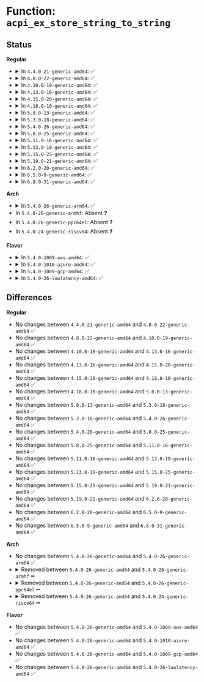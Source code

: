 # Function: <code>acpi_ex_store_string_to_string</code>

## Status
<b>Regular</b>
<ul>
<li>
<details>
<summary>In <code>4.4.0-21-generic-amd64</code>: ✅</summary>

```c
acpi_status acpi_ex_store_string_to_string(union acpi_operand_object * source_desc, union acpi_operand_object * target_desc)
```

```json
{
  "name": "acpi_ex_store_string_to_string",
  "collision_type": "Unique Global",
  "inline_type": "No",
  "funcs": [
    {
      "addr": 18446744071583669324,
      "name": "acpi_ex_store_string_to_string",
      "external": true,
      "loc": "drivers/acpi/acpica/exstorob.c:161",
      "file": "drivers/acpi/acpica/exstorob.c",
      "inline": "seen, unknown",
      "caller_inline": [],
      "caller_func": [
        "drivers/acpi/acpica/exstoren.c:acpi_ex_store_object_to_object"
      ]
    }
  ],
  "symbols": [
    {
      "addr": 18446744071583669324,
      "name": "acpi_ex_store_string_to_string",
      "section": ".text",
      "bind": "STB_GLOBAL",
      "size": 191
    }
  ]
}
```
</details>
</li>
<li>
<details>
<summary>In <code>4.8.0-22-generic-amd64</code>: ✅</summary>

```c
acpi_status acpi_ex_store_string_to_string(union acpi_operand_object * source_desc, union acpi_operand_object * target_desc)
```

```json
{
  "name": "acpi_ex_store_string_to_string",
  "collision_type": "Unique Global",
  "inline_type": "No",
  "funcs": [
    {
      "addr": 18446744071583992219,
      "name": "acpi_ex_store_string_to_string",
      "external": true,
      "loc": "drivers/acpi/acpica/exstorob.c:161",
      "file": "drivers/acpi/acpica/exstorob.c",
      "inline": "seen, unknown",
      "caller_inline": [],
      "caller_func": [
        "drivers/acpi/acpica/exstoren.c:acpi_ex_store_object_to_object"
      ]
    }
  ],
  "symbols": [
    {
      "addr": 18446744071583992219,
      "name": "acpi_ex_store_string_to_string",
      "section": ".text",
      "bind": "STB_GLOBAL",
      "size": 191
    }
  ]
}
```
</details>
</li>
<li>
<details>
<summary>In <code>4.10.0-19-generic-amd64</code>: ✅</summary>

```c
acpi_status acpi_ex_store_string_to_string(union acpi_operand_object * source_desc, union acpi_operand_object * target_desc)
```

```json
{
  "name": "acpi_ex_store_string_to_string",
  "collision_type": "Unique Global",
  "inline_type": "No",
  "funcs": [
    {
      "addr": 18446744071584133615,
      "name": "acpi_ex_store_string_to_string",
      "external": true,
      "loc": "drivers/acpi/acpica/exstorob.c:161",
      "file": "drivers/acpi/acpica/exstorob.c",
      "inline": "seen, unknown",
      "caller_inline": [],
      "caller_func": [
        "drivers/acpi/acpica/exstoren.c:acpi_ex_store_object_to_object"
      ]
    }
  ],
  "symbols": [
    {
      "addr": 18446744071584133615,
      "name": "acpi_ex_store_string_to_string",
      "section": ".text",
      "bind": "STB_GLOBAL",
      "size": 191
    }
  ]
}
```
</details>
</li>
<li>
<details>
<summary>In <code>4.13.0-16-generic-amd64</code>: ✅</summary>

```c
acpi_status acpi_ex_store_string_to_string(union acpi_operand_object * source_desc, union acpi_operand_object * target_desc)
```

```json
{
  "name": "acpi_ex_store_string_to_string",
  "collision_type": "Unique Global",
  "inline_type": "No",
  "funcs": [
    {
      "addr": 18446744071584200734,
      "name": "acpi_ex_store_string_to_string",
      "external": true,
      "loc": "drivers/acpi/acpica/exstorob.c:161",
      "file": "drivers/acpi/acpica/exstorob.c",
      "inline": "seen, unknown",
      "caller_inline": [],
      "caller_func": [
        "drivers/acpi/acpica/exstoren.c:acpi_ex_store_object_to_object"
      ]
    }
  ],
  "symbols": [
    {
      "addr": 18446744071584200734,
      "name": "acpi_ex_store_string_to_string",
      "section": ".text",
      "bind": "STB_GLOBAL",
      "size": 192
    }
  ]
}
```
</details>
</li>
<li>
<details>
<summary>In <code>4.15.0-20-generic-amd64</code>: ✅</summary>

```c
acpi_status acpi_ex_store_string_to_string(union acpi_operand_object * source_desc, union acpi_operand_object * target_desc)
```

```json
{
  "name": "acpi_ex_store_string_to_string",
  "collision_type": "Unique Global",
  "inline_type": "No",
  "funcs": [
    {
      "addr": 18446744071584526920,
      "name": "acpi_ex_store_string_to_string",
      "external": true,
      "loc": "drivers/acpi/acpica/exstorob.c:161",
      "file": "drivers/acpi/acpica/exstorob.c",
      "inline": "seen, unknown",
      "caller_inline": [],
      "caller_func": [
        "drivers/acpi/acpica/exstoren.c:acpi_ex_store_object_to_object"
      ]
    }
  ],
  "symbols": [
    {
      "addr": 18446744071584526920,
      "name": "acpi_ex_store_string_to_string",
      "section": ".text",
      "bind": "STB_GLOBAL",
      "size": 320
    }
  ]
}
```
</details>
</li>
<li>
<details>
<summary>In <code>4.18.0-10-generic-amd64</code>: ✅</summary>

```c
acpi_status acpi_ex_store_string_to_string(union acpi_operand_object * source_desc, union acpi_operand_object * target_desc)
```

```json
{
  "name": "acpi_ex_store_string_to_string",
  "collision_type": "Unique Global",
  "inline_type": "No",
  "funcs": [
    {
      "addr": 18446744071584751264,
      "name": "acpi_ex_store_string_to_string",
      "external": true,
      "loc": "drivers/acpi/acpica/exstorob.c:127",
      "file": "drivers/acpi/acpica/exstorob.c",
      "inline": "seen, unknown",
      "caller_inline": [],
      "caller_func": [
        "drivers/acpi/acpica/exstoren.c:acpi_ex_store_object_to_object"
      ]
    }
  ],
  "symbols": [
    {
      "addr": 18446744071584751264,
      "name": "acpi_ex_store_string_to_string",
      "section": ".text",
      "bind": "STB_GLOBAL",
      "size": 320
    }
  ]
}
```
</details>
</li>
<li>
<details>
<summary>In <code>5.0.0-13-generic-amd64</code>: ✅</summary>

```c
acpi_status acpi_ex_store_string_to_string(union acpi_operand_object * source_desc, union acpi_operand_object * target_desc)
```

```json
{
  "name": "acpi_ex_store_string_to_string",
  "collision_type": "Unique Global",
  "inline_type": "No",
  "funcs": [
    {
      "addr": 18446744071584852832,
      "name": "acpi_ex_store_string_to_string",
      "external": true,
      "loc": "drivers/acpi/acpica/exstorob.c:127",
      "file": "drivers/acpi/acpica/exstorob.c",
      "inline": "seen, unknown",
      "caller_inline": [],
      "caller_func": [
        "drivers/acpi/acpica/exstoren.c:acpi_ex_store_object_to_object"
      ]
    }
  ],
  "symbols": [
    {
      "addr": 18446744071584852832,
      "name": "acpi_ex_store_string_to_string",
      "section": ".text",
      "bind": "STB_GLOBAL",
      "size": 320
    }
  ]
}
```
</details>
</li>
<li>
<details>
<summary>In <code>5.3.0-18-generic-amd64</code>: ✅</summary>

```c
acpi_status acpi_ex_store_string_to_string(union acpi_operand_object * source_desc, union acpi_operand_object * target_desc)
```

```json
{
  "name": "acpi_ex_store_string_to_string",
  "collision_type": "Unique Global",
  "inline_type": "No",
  "funcs": [
    {
      "addr": 18446744071585056562,
      "name": "acpi_ex_store_string_to_string",
      "external": true,
      "loc": "drivers/acpi/acpica/exstorob.c:127",
      "file": "drivers/acpi/acpica/exstorob.c",
      "inline": "seen, unknown",
      "caller_inline": [],
      "caller_func": [
        "drivers/acpi/acpica/exstoren.c:acpi_ex_store_object_to_object"
      ]
    }
  ],
  "symbols": [
    {
      "addr": 18446744071585056562,
      "name": "acpi_ex_store_string_to_string",
      "section": ".text",
      "bind": "STB_GLOBAL",
      "size": 320
    }
  ]
}
```
</details>
</li>
<li>
<details>
<summary>In <code>5.4.0-26-generic-amd64</code>: ✅</summary>

```c
acpi_status acpi_ex_store_string_to_string(union acpi_operand_object * source_desc, union acpi_operand_object * target_desc)
```

```json
{
  "name": "acpi_ex_store_string_to_string",
  "collision_type": "Unique Global",
  "inline_type": "No",
  "funcs": [
    {
      "addr": 18446744071585192647,
      "name": "acpi_ex_store_string_to_string",
      "external": true,
      "loc": "drivers/acpi/acpica/exstorob.c:127",
      "file": "drivers/acpi/acpica/exstorob.c",
      "inline": "seen, unknown",
      "caller_inline": [],
      "caller_func": [
        "drivers/acpi/acpica/exstoren.c:acpi_ex_store_object_to_object"
      ]
    }
  ],
  "symbols": [
    {
      "addr": 18446744071585192647,
      "name": "acpi_ex_store_string_to_string",
      "section": ".text",
      "bind": "STB_GLOBAL",
      "size": 320
    }
  ]
}
```
</details>
</li>
<li>
<details>
<summary>In <code>5.8.0-25-generic-amd64</code>: ✅</summary>

```c
acpi_status acpi_ex_store_string_to_string(union acpi_operand_object * source_desc, union acpi_operand_object * target_desc)
```

```json
{
  "name": "acpi_ex_store_string_to_string",
  "collision_type": "Unique Global",
  "inline_type": "No",
  "funcs": [
    {
      "addr": 18446744071585898021,
      "name": "acpi_ex_store_string_to_string",
      "external": true,
      "loc": "drivers/acpi/acpica/exstorob.c:127",
      "file": "drivers/acpi/acpica/exstorob.c",
      "inline": "seen, unknown",
      "caller_inline": [],
      "caller_func": [
        "drivers/acpi/acpica/exstoren.c:acpi_ex_store_object_to_object"
      ]
    }
  ],
  "symbols": [
    {
      "addr": 18446744071585898021,
      "name": "acpi_ex_store_string_to_string",
      "section": ".text",
      "bind": "STB_GLOBAL",
      "size": 320
    }
  ]
}
```
</details>
</li>
<li>
<details>
<summary>In <code>5.11.0-16-generic-amd64</code>: ✅</summary>

```c
acpi_status acpi_ex_store_string_to_string(union acpi_operand_object * source_desc, union acpi_operand_object * target_desc)
```

```json
{
  "name": "acpi_ex_store_string_to_string",
  "collision_type": "Unique Global",
  "inline_type": "No",
  "funcs": [
    {
      "addr": 18446744071586019357,
      "name": "acpi_ex_store_string_to_string",
      "external": true,
      "loc": "drivers/acpi/acpica/exstorob.c:127",
      "file": "drivers/acpi/acpica/exstorob.c",
      "inline": "seen, unknown",
      "caller_inline": [],
      "caller_func": [
        "drivers/acpi/acpica/exstoren.c:acpi_ex_store_object_to_object"
      ]
    }
  ],
  "symbols": [
    {
      "addr": 18446744071586019357,
      "name": "acpi_ex_store_string_to_string",
      "section": ".text",
      "bind": "STB_GLOBAL",
      "size": 320
    }
  ]
}
```
</details>
</li>
<li>
<details>
<summary>In <code>5.13.0-19-generic-amd64</code>: ✅</summary>

```c
acpi_status acpi_ex_store_string_to_string(union acpi_operand_object * source_desc, union acpi_operand_object * target_desc)
```

```json
{
  "name": "acpi_ex_store_string_to_string",
  "collision_type": "Unique Global",
  "inline_type": "No",
  "funcs": [
    {
      "addr": 18446744071585896370,
      "name": "acpi_ex_store_string_to_string",
      "external": true,
      "loc": "drivers/acpi/acpica/exstorob.c:127",
      "file": "drivers/acpi/acpica/exstorob.c",
      "inline": "seen, unknown",
      "caller_inline": [],
      "caller_func": [
        "drivers/acpi/acpica/exstoren.c:acpi_ex_store_object_to_object"
      ]
    }
  ],
  "symbols": [
    {
      "addr": 18446744071585896370,
      "name": "acpi_ex_store_string_to_string",
      "section": ".text",
      "bind": "STB_GLOBAL",
      "size": 320
    }
  ]
}
```
</details>
</li>
<li>
<details>
<summary>In <code>5.15.0-25-generic-amd64</code>: ✅</summary>

```c
acpi_status acpi_ex_store_string_to_string(union acpi_operand_object * source_desc, union acpi_operand_object * target_desc)
```

```json
{
  "name": "acpi_ex_store_string_to_string",
  "collision_type": "Unique Global",
  "inline_type": "No",
  "funcs": [
    {
      "addr": 18446744071586383874,
      "name": "acpi_ex_store_string_to_string",
      "external": true,
      "loc": "drivers/acpi/acpica/exstorob.c:127",
      "file": "drivers/acpi/acpica/exstorob.c",
      "inline": "seen, unknown",
      "caller_inline": [],
      "caller_func": [
        "drivers/acpi/acpica/exstoren.c:acpi_ex_store_object_to_object"
      ]
    }
  ],
  "symbols": [
    {
      "addr": 18446744071586383874,
      "name": "acpi_ex_store_string_to_string",
      "section": ".text",
      "bind": "STB_GLOBAL",
      "size": 320
    }
  ]
}
```
</details>
</li>
<li>
<details>
<summary>In <code>5.19.0-21-generic-amd64</code>: ✅</summary>

```c
acpi_status acpi_ex_store_string_to_string(union acpi_operand_object * source_desc, union acpi_operand_object * target_desc)
```

```json
{
  "name": "acpi_ex_store_string_to_string",
  "collision_type": "Unique Global",
  "inline_type": "No",
  "funcs": [
    {
      "addr": 18446744071587631966,
      "name": "acpi_ex_store_string_to_string",
      "external": true,
      "loc": "drivers/acpi/acpica/exstorob.c:127",
      "file": "drivers/acpi/acpica/exstorob.c",
      "inline": "seen, unknown",
      "caller_inline": [],
      "caller_func": [
        "drivers/acpi/acpica/exstoren.c:acpi_ex_store_object_to_object"
      ]
    }
  ],
  "symbols": [
    {
      "addr": 18446744071587631966,
      "name": "acpi_ex_store_string_to_string",
      "section": ".text",
      "bind": "STB_GLOBAL",
      "size": 294
    }
  ]
}
```
</details>
</li>
<li>
<details>
<summary>In <code>6.2.0-20-generic-amd64</code>: ✅</summary>

```c
acpi_status acpi_ex_store_string_to_string(union acpi_operand_object * source_desc, union acpi_operand_object * target_desc)
```

```json
{
  "name": "acpi_ex_store_string_to_string",
  "collision_type": "Unique Global",
  "inline_type": "No",
  "funcs": [
    {
      "addr": 18446744071588930608,
      "name": "acpi_ex_store_string_to_string",
      "external": true,
      "loc": "drivers/acpi/acpica/exstorob.c:127",
      "file": "drivers/acpi/acpica/exstorob.c",
      "inline": "seen, unknown",
      "caller_inline": [],
      "caller_func": [
        "drivers/acpi/acpica/exstoren.c:acpi_ex_store_object_to_object"
      ]
    }
  ],
  "symbols": [
    {
      "addr": 18446744071588930608,
      "name": "acpi_ex_store_string_to_string",
      "section": ".text",
      "bind": "STB_GLOBAL",
      "size": 355
    }
  ]
}
```
</details>
</li>
<li>
<details>
<summary>In <code>6.5.0-9-generic-amd64</code>: ✅</summary>

```c
acpi_status acpi_ex_store_string_to_string(union acpi_operand_object * source_desc, union acpi_operand_object * target_desc)
```

```json
{
  "name": "acpi_ex_store_string_to_string",
  "collision_type": "Unique Global",
  "inline_type": "No",
  "funcs": [
    {
      "addr": 18446744071589220608,
      "name": "acpi_ex_store_string_to_string",
      "external": true,
      "loc": "drivers/acpi/acpica/exstorob.c:127",
      "file": "drivers/acpi/acpica/exstorob.c",
      "inline": "seen, unknown",
      "caller_inline": [],
      "caller_func": [
        "drivers/acpi/acpica/exstoren.c:acpi_ex_store_object_to_object"
      ]
    }
  ],
  "symbols": [
    {
      "addr": 18446744071589220608,
      "name": "acpi_ex_store_string_to_string",
      "section": ".text",
      "bind": "STB_GLOBAL",
      "size": 355
    }
  ]
}
```
</details>
</li>
<li>
<details>
<summary>In <code>6.8.0-31-generic-amd64</code>: ✅</summary>

```c
acpi_status acpi_ex_store_string_to_string(union acpi_operand_object * source_desc, union acpi_operand_object * target_desc)
```

```json
{
  "name": "acpi_ex_store_string_to_string",
  "collision_type": "Unique Global",
  "inline_type": "No",
  "funcs": [
    {
      "addr": 18446744071589527120,
      "name": "acpi_ex_store_string_to_string",
      "external": true,
      "loc": "drivers/acpi/acpica/exstorob.c:127",
      "file": "drivers/acpi/acpica/exstorob.c",
      "inline": "seen, unknown",
      "caller_inline": [],
      "caller_func": [
        "drivers/acpi/acpica/exstoren.c:acpi_ex_store_object_to_object"
      ]
    }
  ],
  "symbols": [
    {
      "addr": 18446744071589527120,
      "name": "acpi_ex_store_string_to_string",
      "section": ".text",
      "bind": "STB_GLOBAL",
      "size": 355
    }
  ]
}
```
</details>
</li>
</ul>
<b>Arch</b>
<ul>
<li>
<details>
<summary>In <code>5.4.0-26-generic-arm64</code>: ✅</summary>

```c
acpi_status acpi_ex_store_string_to_string(union acpi_operand_object * source_desc, union acpi_operand_object * target_desc)
```

```json
{
  "name": "acpi_ex_store_string_to_string",
  "collision_type": "Unique Global",
  "inline_type": "No",
  "funcs": [
    {
      "addr": 18446603336497537216,
      "name": "acpi_ex_store_string_to_string",
      "external": true,
      "loc": "drivers/acpi/acpica/exstorob.c:127",
      "file": "drivers/acpi/acpica/exstorob.c",
      "inline": "seen, unknown",
      "caller_inline": [],
      "caller_func": [
        "drivers/acpi/acpica/exstoren.c:acpi_ex_store_object_to_object"
      ]
    }
  ],
  "symbols": [
    {
      "addr": 18446603336497537216,
      "name": "acpi_ex_store_string_to_string",
      "section": ".text",
      "bind": "STB_GLOBAL",
      "size": 236
    }
  ]
}
```
</details>
</li>
<li>
In <code>5.4.0-26-generic-armhf</code>: Absent ❓
</li>
<li>
In <code>5.4.0-26-generic-ppc64el</code>: Absent ❓
</li>
<li>
In <code>5.4.0-24-generic-riscv64</code>: Absent ❓
</li>
</ul>
<b>Flavor</b>
<ul>
<li>
<details>
<summary>In <code>5.4.0-1009-aws-amd64</code>: ✅</summary>

```c
acpi_status acpi_ex_store_string_to_string(union acpi_operand_object * source_desc, union acpi_operand_object * target_desc)
```

```json
{
  "name": "acpi_ex_store_string_to_string",
  "collision_type": "Unique Global",
  "inline_type": "No",
  "funcs": [
    {
      "addr": 18446744071585069942,
      "name": "acpi_ex_store_string_to_string",
      "external": true,
      "loc": "drivers/acpi/acpica/exstorob.c:127",
      "file": "drivers/acpi/acpica/exstorob.c",
      "inline": "seen, unknown",
      "caller_inline": [],
      "caller_func": [
        "drivers/acpi/acpica/exstoren.c:acpi_ex_store_object_to_object"
      ]
    }
  ],
  "symbols": [
    {
      "addr": 18446744071585069942,
      "name": "acpi_ex_store_string_to_string",
      "section": ".text",
      "bind": "STB_GLOBAL",
      "size": 198
    }
  ]
}
```
</details>
</li>
<li>
<details>
<summary>In <code>5.4.0-1010-azure-amd64</code>: ✅</summary>

```c
acpi_status acpi_ex_store_string_to_string(union acpi_operand_object * source_desc, union acpi_operand_object * target_desc)
```

```json
{
  "name": "acpi_ex_store_string_to_string",
  "collision_type": "Unique Global",
  "inline_type": "No",
  "funcs": [
    {
      "addr": 18446744071584985431,
      "name": "acpi_ex_store_string_to_string",
      "external": true,
      "loc": "drivers/acpi/acpica/exstorob.c:127",
      "file": "drivers/acpi/acpica/exstorob.c",
      "inline": "seen, unknown",
      "caller_inline": [],
      "caller_func": [
        "drivers/acpi/acpica/exstoren.c:acpi_ex_store_object_to_object"
      ]
    }
  ],
  "symbols": [
    {
      "addr": 18446744071584985431,
      "name": "acpi_ex_store_string_to_string",
      "section": ".text",
      "bind": "STB_GLOBAL",
      "size": 188
    }
  ]
}
```
</details>
</li>
<li>
<details>
<summary>In <code>5.4.0-1009-gcp-amd64</code>: ✅</summary>

```c
acpi_status acpi_ex_store_string_to_string(union acpi_operand_object * source_desc, union acpi_operand_object * target_desc)
```

```json
{
  "name": "acpi_ex_store_string_to_string",
  "collision_type": "Unique Global",
  "inline_type": "No",
  "funcs": [
    {
      "addr": 18446744071585144231,
      "name": "acpi_ex_store_string_to_string",
      "external": true,
      "loc": "drivers/acpi/acpica/exstorob.c:127",
      "file": "drivers/acpi/acpica/exstorob.c",
      "inline": "seen, unknown",
      "caller_inline": [],
      "caller_func": [
        "drivers/acpi/acpica/exstoren.c:acpi_ex_store_object_to_object"
      ]
    }
  ],
  "symbols": [
    {
      "addr": 18446744071585144231,
      "name": "acpi_ex_store_string_to_string",
      "section": ".text",
      "bind": "STB_GLOBAL",
      "size": 320
    }
  ]
}
```
</details>
</li>
<li>
<details>
<summary>In <code>5.4.0-26-lowlatency-amd64</code>: ✅</summary>

```c
acpi_status acpi_ex_store_string_to_string(union acpi_operand_object * source_desc, union acpi_operand_object * target_desc)
```

```json
{
  "name": "acpi_ex_store_string_to_string",
  "collision_type": "Unique Global",
  "inline_type": "No",
  "funcs": [
    {
      "addr": 18446744071585250391,
      "name": "acpi_ex_store_string_to_string",
      "external": true,
      "loc": "drivers/acpi/acpica/exstorob.c:127",
      "file": "drivers/acpi/acpica/exstorob.c",
      "inline": "seen, unknown",
      "caller_inline": [],
      "caller_func": [
        "drivers/acpi/acpica/exstoren.c:acpi_ex_store_object_to_object"
      ]
    }
  ],
  "symbols": [
    {
      "addr": 18446744071585250391,
      "name": "acpi_ex_store_string_to_string",
      "section": ".text",
      "bind": "STB_GLOBAL",
      "size": 320
    }
  ]
}
```
</details>
</li>
</ul>

## Differences
<b>Regular</b>
<ul>
<li>
No changes between <code>4.4.0-21-generic-amd64</code> and <code>4.8.0-22-generic-amd64</code> ✅
</li>
<li>
No changes between <code>4.8.0-22-generic-amd64</code> and <code>4.10.0-19-generic-amd64</code> ✅
</li>
<li>
No changes between <code>4.10.0-19-generic-amd64</code> and <code>4.13.0-16-generic-amd64</code> ✅
</li>
<li>
No changes between <code>4.13.0-16-generic-amd64</code> and <code>4.15.0-20-generic-amd64</code> ✅
</li>
<li>
No changes between <code>4.15.0-20-generic-amd64</code> and <code>4.18.0-10-generic-amd64</code> ✅
</li>
<li>
No changes between <code>4.18.0-10-generic-amd64</code> and <code>5.0.0-13-generic-amd64</code> ✅
</li>
<li>
No changes between <code>5.0.0-13-generic-amd64</code> and <code>5.3.0-18-generic-amd64</code> ✅
</li>
<li>
No changes between <code>5.3.0-18-generic-amd64</code> and <code>5.4.0-26-generic-amd64</code> ✅
</li>
<li>
No changes between <code>5.4.0-26-generic-amd64</code> and <code>5.8.0-25-generic-amd64</code> ✅
</li>
<li>
No changes between <code>5.8.0-25-generic-amd64</code> and <code>5.11.0-16-generic-amd64</code> ✅
</li>
<li>
No changes between <code>5.11.0-16-generic-amd64</code> and <code>5.13.0-19-generic-amd64</code> ✅
</li>
<li>
No changes between <code>5.13.0-19-generic-amd64</code> and <code>5.15.0-25-generic-amd64</code> ✅
</li>
<li>
No changes between <code>5.15.0-25-generic-amd64</code> and <code>5.19.0-21-generic-amd64</code> ✅
</li>
<li>
No changes between <code>5.19.0-21-generic-amd64</code> and <code>6.2.0-20-generic-amd64</code> ✅
</li>
<li>
No changes between <code>6.2.0-20-generic-amd64</code> and <code>6.5.0-9-generic-amd64</code> ✅
</li>
<li>
No changes between <code>6.5.0-9-generic-amd64</code> and <code>6.8.0-31-generic-amd64</code> ✅
</li>
</ul>
<b>Arch</b>
<ul>
<li>
No changes between <code>5.4.0-26-generic-amd64</code> and <code>5.4.0-26-generic-arm64</code> ✅
</li>
<li>
<details>
<summary>Removed between <code>5.4.0-26-generic-amd64</code> and <code>5.4.0-26-generic-armhf</code> ➖</summary>

```c
acpi_status acpi_ex_store_string_to_string(union acpi_operand_object * source_desc, union acpi_operand_object * target_desc)
```
</details>
</li>
<li>
<details>
<summary>Removed between <code>5.4.0-26-generic-amd64</code> and <code>5.4.0-26-generic-ppc64el</code> ➖</summary>

```c
acpi_status acpi_ex_store_string_to_string(union acpi_operand_object * source_desc, union acpi_operand_object * target_desc)
```
</details>
</li>
<li>
<details>
<summary>Removed between <code>5.4.0-26-generic-amd64</code> and <code>5.4.0-24-generic-riscv64</code> ➖</summary>

```c
acpi_status acpi_ex_store_string_to_string(union acpi_operand_object * source_desc, union acpi_operand_object * target_desc)
```
</details>
</li>
</ul>
<b>Flavor</b>
<ul>
<li>
No changes between <code>5.4.0-26-generic-amd64</code> and <code>5.4.0-1009-aws-amd64</code> ✅
</li>
<li>
No changes between <code>5.4.0-26-generic-amd64</code> and <code>5.4.0-1010-azure-amd64</code> ✅
</li>
<li>
No changes between <code>5.4.0-26-generic-amd64</code> and <code>5.4.0-1009-gcp-amd64</code> ✅
</li>
<li>
No changes between <code>5.4.0-26-generic-amd64</code> and <code>5.4.0-26-lowlatency-amd64</code> ✅
</li>
</ul>
